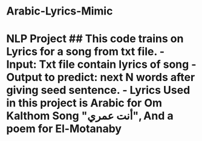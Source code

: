 # Arabic-Lyrics-Mimic
# NLP Project ## This code trains on Lyrics for a song from txt file. - Input: Txt file contain lyrics of song - Output to predict: next N words after giving seed sentence. - Lyrics Used in this project is Arabic for Om Kalthom Song "أنت عمري", And a poem for El-Motanaby
